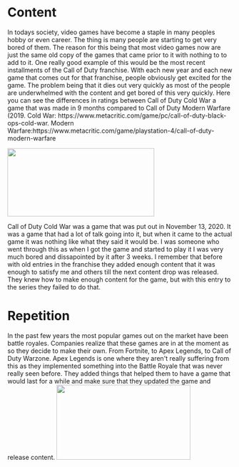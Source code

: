 <h1> <strong>Content</strong></h1>
<p>
  In todays society, video games have become a staple in many peoples hobby or even career.  The thing is many people are starting to get very bored of them.  The reason for this being that most video games now are just the same old copy of the games that came prior to it with nothing to to add to it.  One really good example of this would be the most recent installments of the Call of Duty franchise.  With each new year and each new game that comes out for that franchise, people obviously get excited for the game.  The problem being that it dies out very quickly as most of the people are underwhelmed with the content and get bored of this very quickly.
  Here you can see the differences in ratings between Call of Duty Cold War a game that was made in 9 months compared to Call of Duty Modern Warfare (2019.  Cold War: https://www.metacritic.com/game/pc/call-of-duty-black-ops-cold-war.  Modern Warfare:https://www.metacritic.com/game/playstation-4/call-of-duty-modern-warfare
  </p>
  <p align="left">
<img width="329" height="153" src="https://encrypted-tbn0.gstatic.com/images?q=tbn:ANd9GcTzEKxd2Zs7t0M2qpBqswl6BYaPzrj5-ZrYig&usqp=CAU">
</p>
<p>
  Call of Duty Cold War was a game that was put out in November 13, 2020.  It was a game that had a lot of talk going into it, but when it came to the actual game it was nothing like what they said it would be.  I was someone who went through this as when I got the game and started to play it I was very much bored and dissapointed by it after 3 weeks.  I remember that before with old entries in the franchise they added enough content that it was enough to satisfy me and others till the next content drop was released.  They knew how to make enough content for the game, but with this entry to the series they failed to do that.  
</p> 
<h1> <strong>Repetition</strong></h1>
<p>
  In the past few years the most popular games out on the market have been battle royales.  Companies realize that these games are in at the moment as so they decide to make their own.  From Fortnite, to Apex Legends, to Call of Duty Warzone.  Apex Legends is one where they aren't really suffering from this as they implemented something into the Battle Royale that was never really seen before.  They added things that helped them to have a game that would last for a while and make sure that they updated the game and release content.
<img width="300" height="168" src=https://encrypted-tbn0.gstatic.com/images?q=tbn:ANd9GcQl1aABJZrfmdRrsvvr76Ni5Hxqc8F95j-pPA&usqp=CAU">
